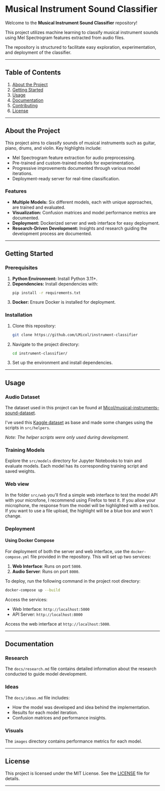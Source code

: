 # Musical Instrument Sound Classifier

Welcome to the **Musical Instrument Sound Classifier** repository!

This project utilizes machine learning to classify musical instrument sounds using Mel Spectrogram features extracted from audio files.

The repository is structured to facilitate easy exploration, experimentation, and deployment of the classifier.

---

## Table of Contents
1. [About the Project](#about-the-project)
2. [Getting Started](#getting-started)
3. [Usage](#usage)
4. [Documentation](#documentation)
5. [Contributing](#contributing)
6. [License](#license)

---

## About the Project
This project aims to classify sounds of musical instruments such as guitar, piano, drums, and violin. Key highlights include:
- Mel Spectrogram feature extraction for audio preprocessing.
- Pre-trained and custom-trained models for experimentation.
- Progressive improvements documented through various model iterations.
- Deployment-ready server for real-time classification.

### Features
- **Multiple Models:** Six different models, each with unique approaches, are trained and evaluated.
- **Visualization:** Confusion matrices and model performance metrics are documented.
- **Deployment:** Dockerized server and web interface for easy deployment.
- **Research-Driven Development:** Insights and research guiding the development process are documented.

---

## Getting Started

### Prerequisites
1. **Python Environment:** Install Python 3.11+.
2. **Dependencies:** Install dependencies with:
   ```bash
   pip install -r requirements.txt
   ```
3. **Docker:** Ensure Docker is installed for deployment.

### Installation
1. Clone this repository:
   ```bash
   git clone https://github.com/LMicol/instrument-classifier
   ```
2. Navigate to the project directory:
   ```bash
   cd instrument-classifier/
   ```
3. Set up the environment and install dependencies.

---

## Usage

### Audio Dataset
The dataset used in this project can be found at [Micol/musical-instruments-sound-dataset](https://huggingface.co/datasets/Micol/musical-instruments-sound-dataset).

I've used this [Kaggle dataset](https://www.kaggle.com/datasets/soumendraprasad/musical-instruments-sound-dataset/) as base and made some changes using the scripts in `src/helpers`.

_Note: The helper scripts were only used during development._

### Training Models
Explore the `src/models` directory for Jupyter Notebooks to train and evaluate models. Each model has its corresponding training script and saved weights.

### Web view
In the folder `src/web` you'll find a simple web interface to test the model API with your microfone, I recommend using Firefox to test it.
If you allow your microphone, the response from the model will be highlighted with a red box.
If you want to use a file upload, the highlight will be a blue box and won't change.

### Deployment
#### Using Docker Compose
For deployment of both the server and web interface, use the `docker-compose.yml` file provided in the repository. This will set up two services:
1. **Web Interface**: Runs on port `5000`.
2. **Audio Server**: Runs on port `8000`.

To deploy, run the following command in the project root directory:
```bash
docker-compose up --build
```
Access the services:
- Web Interface: `http://localhost:5000`
- API Server: `http://localhost:8000`

Access the web interface at `http://localhost:5000`.

---

## Documentation

### Research
The `docs/research.md` file contains detailed information about the research conducted to guide model development.

### Ideas
The `docs/ideas.md` file includes:
- How the model was developed and idea behind the implementation.
- Results for each model iteration.
- Confusion matrices and performance insights.

### Visuals
The `images` directory contains performance metrics for each model.

---

## License
This project is licensed under the MIT License. See the [LICENSE](LICENSE) file for details.

---
